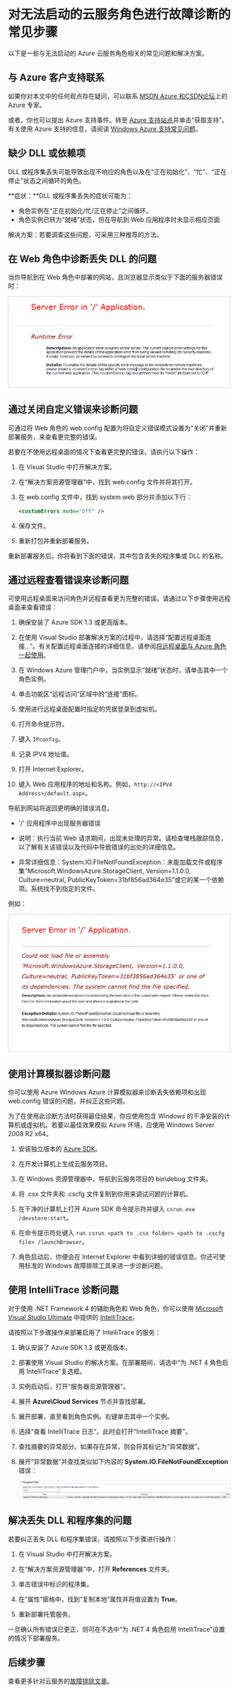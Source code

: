 <properties 
   pageTitle="启动失败的角色的疑难解答 | Windows Azure"
   description="以下是云服务角色无法启动的部分常见原因。此外还提供了这些问题的解决方案。"
   services="cloud-services"
   documentationCenter=""
   authors="Thraka"
   manager="msmets"
   editor=""
   tags="top-support-issue"/>
<tags 
   ms.service="cloud-services"
   ms.date="10/14/2015"
   wacn.date="11/12/2015" />

# 对无法启动的云服务角色进行故障诊断的常见步骤

以下是一些与无法启动的 Azure 云服务角色相关的常见问题和解决方案。

## 与 Azure 客户支持联系

如果你对本文中的任何观点存在疑问，可以联系 [MSDN Azure 和CSDN论坛](/support/forums/)上的 Azure 专家。

或者，你也可以提出 Azure 支持事件。转至 [Azure 支持站点](/support/)并单击“获取支持”。有关使用 Azure 支持的信息，请阅读 [Windows Azure 支持常见问题](/support/faq/)。


## 缺少 DLL 或依赖项
DLL 或程序集丢失可能导致出现不响应的角色以及在“正在初始化”、“忙”、“正在停止”状态之间循环的角色。

**症状：**DLL 或程序集丢失的症状可能为：

- 角色实例在“正在初始化/忙/正在停止”之间循环。
- 角色实例已转为“就绪”状态，但在导航到 Web 应用程序时未显示相应页面

解决方案：若要调查这些问题，可采用三种推荐的方法。

## 在 Web 角色中诊断丢失 DLL 的问题

当你导航到在 Web 角色中部署的网站，且浏览器显示类似于下面的服务器错误时：

!['/' 应用程序中出现服务器错误。](./media/cloud-services-troubleshoot-roles-that-fail-start/ic503388.png)

## 通过关闭自定义错误来诊断问题

可通过将 Web 角色的 web.config 配置为将自定义错误模式设置为“关闭”并重新部署服务，来查看更完整的错误。

若要在不使用远程桌面的情况下查看更完整的错误，请执行以下操作：

1. 在 Visual Studio 中打开解决方案。

2. 在“解决方案资源管理器”中，找到 web.config 文件并将其打开。

3. 在 web.config 文件中，找到 system.web 部分并添加以下行：

    ```xml
    <customErrors mode="Off" />
    ```

4. 保存文件。

5. 重新打包并重新部署服务。

重新部署服务后，你将看到下面的错误，其中包含丢失的程序集或 DLL 的名称。

## 通过远程查看错误来诊断问题

可使用远程桌面来访问角色并远程查看更为完整的错误。请通过以下步骤使用远程桌面来查看错误：

1. 确保安装了 Azure SDK 1.3 或更高版本。

2. 在使用 Visual Studio 部署解决方案的过程中，请选择“配置远程桌面连接…”。有关配置远程桌面连接的详细信息，请参阅[将远程桌面与 Azure 角色一起使用](https://msdn.microsoft.com/zh-cn/library/gg443832.aspx)。

3. 在 Windows Azure 管理门户中，当实例显示“就绪”状态时，请单击其中一个角色实例。

4. 单击功能区“远程访问”区域中的“连接”图标。

5. 使用进行远程桌面配置时指定的凭据登录到虚拟机。

6. 打开命令提示符。

7. 键入 `IPconfig`。

8. 记录 IPV4 地址值。

9. 打开 Internet Explorer。

10. 键入 Web 应用程序的地址和名称。例如，`http://<IPV4 Address>/default.aspx`。

导航到网站将返回更明确的错误消息。

* '/' 应用程序中出现服务器错误

* 说明：执行当前 Web 请求期间，出现未处理的异常。请检查堆栈跟踪信息，以了解有关该错误以及代码中导致错误的出处的详细信息。

* 异常详细信息：System.IO.FIleNotFoundException：未能加载文件或程序集“Microsoft.WindowsAzure.StorageClient, Version=1.1.0.0, Culture=neutral, PublicKeyToken=31bf856ad364e35”或它的某一个依赖项。系统找不到指定的文件。

例如：

!['/' 应用程序中出现显式服务器错误](./media/cloud-services-troubleshoot-roles-that-fail-start/ic503389.png)

## 使用计算模拟器诊断问题

你可以使用 Azure Windows Azure 计算模拟器来诊断丢失依赖项和出现 web.config 错误的问题，并纠正这些问题。

为了在使用此诊断方法时获得最佳结果，你应使用包含 Windows 的干净安装的计算机或虚拟机。若要以最佳效果模拟 Azure 环境，应使用 Windows Server 2008 R2 x64。

1. 安装独立版本的 [Azure SDK](/downloads)。

2. 在开发计算机上生成云服务项目。

3. 在 Windows 资源管理器中，导航到云服务项目的 bin\debug 文件夹。

4. 将 .csx 文件夹和 .cscfg 文件复制到你用来调试问题的计算机。

5. 在干净的计算机上打开 Azure SDK 命令提示符并键入 `csrun.exe /devstore:start`。

6. 在命令提示符处键入 `run csrun <path to .csx folder> <path to .cscfg file> /launchBrowser`。

7. 角色启动后，你便会在 Internet Explorer 中看到详细的错误信息。你还可使用标准的 Windows 故障排除工具来进一步诊断问题。

## 使用 IntelliTrace 诊断问题

对于使用 .NET Framework 4 的辅助角色和 Web 角色，你可以使用 [Microsoft Visual Studio Ultimate](https://www.visualstudio.com/products/visual-studio-ultimate-with-MSDN-vs) 中提供的 [IntelliTrace](https://msdn.microsoft.com/zh-cn/library/dd264915.aspx)。

请按照以下步骤操作来部署启用了 IntelliTrace 的服务：

1. 确认安装了 Azure SDK 1.3 或更高版本。

2. 部署使用 Visual Studio 的解决方案。在部署期间，请选中“为 .NET 4 角色启用 IntelliTrace”复选框。

3. 实例启动后，打开“服务器资源管理器”。

4. 展开 **Azure\Cloud Services** 节点并查找部署。

5. 展开部署，直至看到角色实例。右键单击其中一个实例。

6. 选择“查看 IntelliTrace 日志”。此时会打开“IntelliTrace 摘要”。

7. 查找摘要的异常部分。如果存在异常，则会将其标记为“异常数据”。

8. 展开“异常数据”并查找类似如下内容的 **System.IO.FileNotFoundException** 错误：

	![异常数据，缺少文件或程序集](./media/cloud-services-troubleshoot-roles-that-fail-start/ic503390.png)

## 解决丢失 DLL 和程序集的问题

若要纠正丢失 DLL 和程序集错误，请按照以下步骤进行操作：

1. 在 Visual Studio 中打开解决方案。

2. 在“解决方案资源管理器”中，打开 **References** 文件夹。

3. 单击错误中标识的程序集。

4. 在“属性”窗格中，找到“复制本地”属性并将值设置为 **True**。

5. 重新部署托管服务。

一旦确认所有错误已更正，则可在不选中“为 .NET 4 角色启用 IntelliTrace”设置的情况下部署服务。

## 后续步骤

查看更多针对云服务的[故障排除文章](https://azure.microsoft.com/zh-cn/documentation/articles/?tag=top-support-issue&service=cloud-services?tag=top-support-issue&service=cloud-services)。

<!---HONumber=79-->